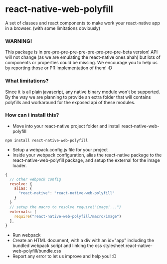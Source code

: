 # react-native-web-polyfill
A set of classes and react components to make work your react-native app in a browser. (with some limitations obviously)

### WARNING!
This package is in pre-pre-pre-pre-pre-pre-pre-pre-pre-beta version! API will not change (as we are emulating the react-native ones ahah) but lots of components or properties could be missing.
We encourage you to help us by reporting those or PR implementation of them! :D

### What limitations?
Since it is all plain javascript, any native binary module won't be supported.
By the way we are planning to provide an extra folder that will contains polyfills and workaround for the exposed api of these modules.

### How can i install this?
- Move into your react-native project folder and install react-native-web-polyfill
```
npm install react-native-web-polyfill
```
- Setup a webpack.config.js file for your project
- Inside your webpack configuration, alias the react-native package to the react-native-web-polyfill package, and setup the external for the image loader.
```javascript
{
  // other webpack config
  resolve: {
    alias: {
      "react-native": "react-native-web-polyfill"
    }
  }
  // setup the macro to resolve require("image!...")
  externals: [
    require("react-native-web-polyfill/macro/image")
  ],
}
```
- Run webpack
- Create an HTML document, with a div with an id="app" including the bundled webpack script and linking the css stylesheet react-native-web-polyfill/bundle.css
- Report any error to let us improve and help you! :D
